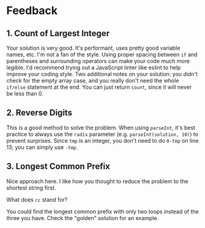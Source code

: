 # Feedback

## 1. Count of Largest Integer

Your solution is very good. It's performant, uses pretty good variable names,
etc. I'm not a fan of the style. Using proper spacing between `if` and
parentheses and surrounding operators can make your code much more legible.
I'd recommend trying out a JavaScript linter like eslint to help improve your
coding style. Two additional notes on your solution: you didn't check for the
empty array case, and you really don't need the whole `if/else` statement at
the end. You can just return `count`, since it will never be less than 0.

## 2. Reverse Digits

This is a good method to solve the problem. When using `parseInt`, it's best
practice to always use the `radix` parameter (e.g. `parseInt(solution, 10)`) to
prevent surprises. Since `tmp` is an integer, you don't need to do `0-tmp` on
line 13; you can simply use `-tmp`.

## 3. Longest Common Prefix

Nice approach here. I like how you thought to reduce the problem to the
shortest string first.

What does `cc` stand for?

You could find the longest common prefix with only two loops instead of the
three you have. Check the "golden" solution for an example.
